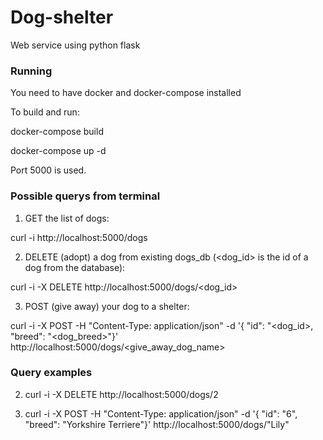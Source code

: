 # Dog-shelter
Web service using python flask

### Running
You need to have docker and docker-compose installed

To build and run:

docker-compose build

docker-compose up -d

Port 5000 is used.

### Possible querys from terminal

1) GET the list of dogs:

curl -i http://localhost:5000/dogs

2) DELETE (adopt) a dog from existing dogs_db (<dog_id> is the id of a dog from the database):

curl -i -X DELETE http://localhost:5000/dogs/<dog_id>

3) POST (give away) your dog to a shelter:

curl -i -X POST -H "Content-Type: application/json" -d '{ "id": "<dog_id>, "breed": "<dog_breed>"}' http://localhost:5000/dogs/<give_away_dog_name>


### Query examples

2) curl -i -X DELETE http://localhost:5000/dogs/2

3) curl -i -X POST -H "Content-Type: application/json" -d '{ "id": "6", "breed": "Yorkshire Terriere"}' http://localhost:5000/dogs/"Lily"